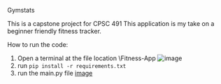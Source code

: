 Gymstats

This is a capstone project for CPSC 491
This application is my take on a beginner friendly fitness tracker.

How to run the code:

1. Open a terminal at the file location \Fitness-App 
![image](https://github.com/jqluu/Fitness-App/assets/72171222/d84fe652-b77e-4aff-b07e-a3bd682dbef4)
2. run `pip install -r requirements.txt`
3.  run the main.py file
[image](https://github.com/jqluu/Fitness-App/assets/72171222/0f70351d-1140-4c18-a263-f603095a534d)


